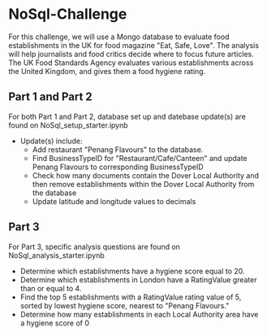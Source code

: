 # NoSql-Challenge

For this challenge, we will use a Mongo database to evaluate food establishments in the UK for food magazine "Eat, Safe, Love". The analysis will help journalists and food critics decide where to focus future articles.  The UK Food Standards Agency evaluates various establishments across the United Kingdom, and gives them a food hygiene rating.  

## Part 1 and Part 2
For both Part 1 and Part 2, database set up and datebase update(s) are found on NoSql_setup_starter.ipynb
  - Update(s) include:
    - Add restaurant "Penang Flavours" to the database.
    - Find BusinessTypeID for "Restaurant/Cafe/Canteen" and update Penang Flavours to corresponding BusinessTypeID
    - Check how many documents contain the Dover Local Authority and then remove establishments within the Dover Local Authority from the database
    - Update latitude and longitude values to decimals

## Part 3
For Part 3, specific analysis questions are found on NoSql_analysis_starter.ipynb
  - Determine which establishments have a hygiene score equal to 20.
  - Determine which establishments in London have a RatingValue greater than or equal to 4.
  - Find the top 5 establishments with a RatingValue rating value of 5, sorted by lowest hygiene score, nearest to "Penang Flavours."
  - Determine how many establishments in each Local Authority area have a hygiene score of 0
